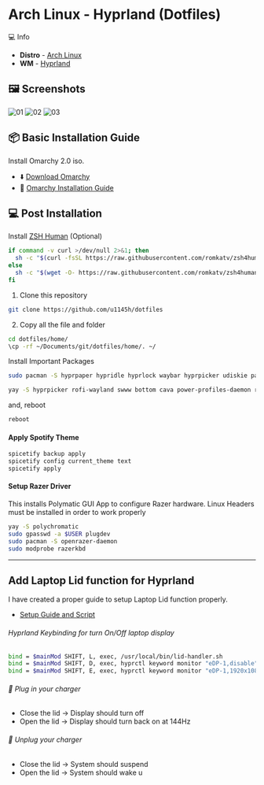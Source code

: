 # Arch Linux - Hyprland (Dotfiles)

💻 Info

- **Distro** - [Arch Linux](https://archlinux.org/)
- **WM** - [Hyprland](https://hyprland.org/)

## 🖼️ Screenshots

![01](/screenshot/1.png)
![02](/screenshot/2.png)
![03](/screenshot/3.png)

## 📦 Basic Installation Guide

Install Omarchy 2.0 iso.

- ⬇️ [Download Omarchy](https://omarchy.org/)
- 📜 [Omarchy Installation Guide](https://learn.omacom.io/2/the-omarchy-manual)

## 💻 Post Installation

Install [ZSH Human](https://github.com/romkatv/zsh4humans) (Optional)

```bash
if command -v curl >/dev/null 2>&1; then
  sh -c "$(curl -fsSL https://raw.githubusercontent.com/romkatv/zsh4humans/v5/install)"
else
  sh -c "$(wget -O- https://raw.githubusercontent.com/romkatv/zsh4humans/v5/install)"
fi
```

1. Clone this repository

```bash
git clone https://github.com/u1145h/dotfiles
```

2. Copy all the file and folder
```bash
cd dotfiles/home/
\cp -rf ~/Documents/git/dotfiles/home/. ~/

```

Install Important Packages

```bash
sudo pacman -S hyprpaper hypridle hyprlock waybar hyprpicker udiskie pavucontrol brightnessctl kdeconnect cliphist grim timeshift slurp spotify-launcher imv zathura zathura-pdf-poppler obsidian rclone syncthing gimp krita inkscape blender kdenlive htop ranger gvfs-mtp mtpfs zathura-pdf-poppler
```

```bash
yay -S hyprpicker rofi-wayland swww bottom cava power-profiles-daemon rog-control-center jmtpfs tty-clock spicetify-cli vencord zapzap flatseal
```

and, reboot

```bash
reboot
```

#### Apply Spotify Theme

```bash
spicetify backup apply
spicetify config current_theme text
spicetify apply
```

#### Setup Razer Driver

This installs Polymatic GUI App to configure Razer hardware. Linux Headers must be installed in order to work properly

```bash
yay -S polychromatic
sudo gpasswd -a $USER plugdev
sudo pacman -S openrazer-daemon
sudo modprobe razerkbd
```

---
## Add Laptop Lid function for Hyprland

I have created a proper guide to setup Laptop Lid function properly.
- [Setup Guide and Script](https://github.com/u1145h/hyprland-laptop-lid-configuration-script)

###### Hyprland Keybinding for turn On/Off laptop display
```bash
bind = $mainMod SHIFT, L, exec, /usr/local/bin/lid-handler.sh
bind = $mainMod SHIFT, D, exec, hyprctl keyword monitor "eDP-1,disable"
bind = $mainMod SHIFT, E, exec, hyprctl keyword monitor "eDP-1,1920x1080@144,0x0,1.25"
```

###### 🔌 Plug in your charger
- Close the lid → Display should turn off
- Open the lid → Display should turn back on at 144Hz

###### 🔋 Unplug your charger
- Close the lid → System should suspend
- Open the lid → System should wake u
